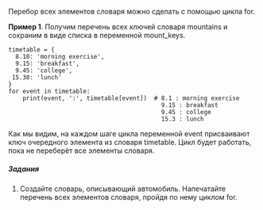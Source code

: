 Перебор всех элементов словаря можно сделать с помощью цикла for.  

**Пример 1**. Получим перечень всех ключей словаря mountains и сохраним в виде списка в переменной mount_keys.
```
timetable = {
  8.10: 'morning exercise',
  9.15: 'breakfast',
  9.45: 'college',
 15.30: 'lunch'
}
for event in timetable:
	print(event, ':', timetable[event])  # 8.1 : morning exercise
                                           9.15 : breakfast
                                           9.45 : college
                                           15.3 : lunch
```
Как мы видим, на каждом шаге цикла переменной event присваивают ключ очередного элемента из словаря timetable. Цикл будет работать, пока не переберёт все элементы словаря.

##### Задания
1. Создайте словарь, описывающий автомобиль. Напечатайте перечень всех элементов словаря, пройдя по нему циклом for.

